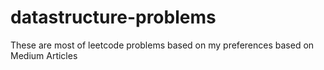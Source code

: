 # datastructure-problems
These are most of leetcode problems based on my preferences based on Medium Articles
